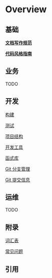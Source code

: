 # Overview

## 基础

**[文档写作规范](style-guides/document-style-guide.md)**

**[代码风格指南](style-guides/code-style-guide.md)**

## 业务

TODO

## 开发

[构建](developments/build.md)

[测试](developments/test.md)

[项目结构](developments/project-structure.md)

[开发工具](developments/development-tools.md)

[函式库](developments/libraries.md)

[Git 分支管理](developments/git-branches.md)

[Git 提交信息](developments/git-commits.md)

## 运维

TODO

## 附录

[词汇表](glossary.md)

[常见问题](faq.md)

## 引用
